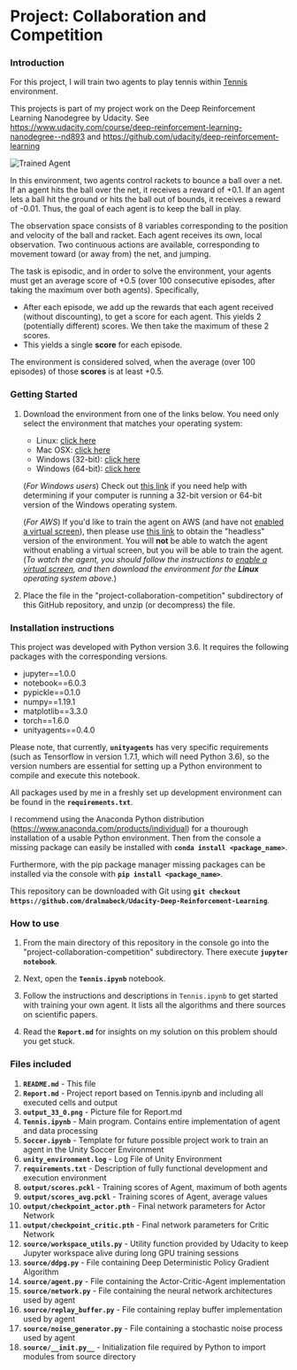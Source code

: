 [//]: # (Image References)

[image1]: https://user-images.githubusercontent.com/10624937/42135623-e770e354-7d12-11e8-998d-29fc74429ca2.gif "Trained Agent"

# Project: Collaboration and Competition

### Introduction

For this project, I will train two agents to play tennis within [Tennis](https://github.com/Unity-Technologies/ml-agents/blob/master/docs/Learning-Environment-Examples.md#tennis) environment.

This projects is part of my project work on the Deep Reinforcement Learning Nanodegree by Udacity.
See https://www.udacity.com/course/deep-reinforcement-learning-nanodegree--nd893 and https://github.com/udacity/deep-reinforcement-learning

![Trained Agent][image1]

In this environment, two agents control rackets to bounce a ball over a net. If an agent hits the ball over the net, it receives a reward of +0.1.  If an agent lets a ball hit the ground or hits the ball out of bounds, it receives a reward of -0.01.  Thus, the goal of each agent is to keep the ball in play.

The observation space consists of 8 variables corresponding to the position and velocity of the ball and racket. Each agent receives its own, local observation.  Two continuous actions are available, corresponding to movement toward (or away from) the net, and jumping. 

The task is episodic, and in order to solve the environment, your agents must get an average score of +0.5 (over 100 consecutive episodes, after taking the maximum over both agents). Specifically,

- After each episode, we add up the rewards that each agent received (without discounting), to get a score for each agent. This yields 2 (potentially different) scores. We then take the maximum of these 2 scores.
- This yields a single **score** for each episode.

The environment is considered solved, when the average (over 100 episodes) of those **scores** is at least +0.5.

### Getting Started

1. Download the environment from one of the links below.  You need only select the environment that matches your operating system:
    - Linux: [click here](https://s3-us-west-1.amazonaws.com/udacity-drlnd/P3/Tennis/Tennis_Linux.zip)
    - Mac OSX: [click here](https://s3-us-west-1.amazonaws.com/udacity-drlnd/P3/Tennis/Tennis.app.zip)
    - Windows (32-bit): [click here](https://s3-us-west-1.amazonaws.com/udacity-drlnd/P3/Tennis/Tennis_Windows_x86.zip)
    - Windows (64-bit): [click here](https://s3-us-west-1.amazonaws.com/udacity-drlnd/P3/Tennis/Tennis_Windows_x86_64.zip)
    
    (_For Windows users_) Check out [this link](https://support.microsoft.com/en-us/help/827218/how-to-determine-whether-a-computer-is-running-a-32-bit-version-or-64) if you need help with determining if your computer is running a 32-bit version or 64-bit version of the Windows operating system.

    (_For AWS_) If you'd like to train the agent on AWS (and have not [enabled a virtual screen](https://github.com/Unity-Technologies/ml-agents/blob/master/docs/Training-on-Amazon-Web-Service.md)), then please use [this link](https://s3-us-west-1.amazonaws.com/udacity-drlnd/P3/Tennis/Tennis_Linux_NoVis.zip) to obtain the "headless" version of the environment.  You will **not** be able to watch the agent without enabling a virtual screen, but you will be able to train the agent.  (_To watch the agent, you should follow the instructions to [enable a virtual screen](https://github.com/Unity-Technologies/ml-agents/blob/master/docs/Training-on-Amazon-Web-Service.md), and then download the environment for the **Linux** operating system above._)

2. Place the file in the "project-collaboration-competition" subdirectory of this GitHub repository, and unzip (or decompress) the file. 

### Installation instructions
 
 This project was developed with Python version 3.6. It requires the following packages with the corresponding versions.
 
 - jupyter==1.0.0
 - notebook==6.0.3
 - pypickle==0.1.0
 - numpy==1.19.1
 - matplotlib==3.3.0
 - torch==1.6.0
 - unityagents==0.4.0
 
 Please note, that currently, **`unityagents`** has very specific requirements (such as Tensorflow in version 1.7.1, which will need Python 3.6), so the version numbers are essential for setting up a Python environment to compile and execute this notebook.
 
 All packages used by me in a freshly set up development environment can be found in the **`requirements.txt`**.
 
 I recommend using the Anaconda Python distribution (https://www.anaconda.com/products/individual) for a thourough installation of a usable Python environment. Then from the console a missing package can easily be installed with **`conda install <package_name>`**.
 
 Furthermore, with the pip package manager missing packages can be installed via the console with **`pip install <package_name>`**.
 
 This repository can be downloaded with Git using **`git checkout https://github.com/dralmabeck/Udacity-Deep-Reinforcement-Learning`**.
 
 ### How to use
 
 1. From the main directory of this repository in the console go into the "project-collaboration-competition" subdirectory. There execute **`jupyter notebook`**.
 
 2. Next, open the **`Tennis.ipynb`** notebook.
 
 3. Follow the instructions and descriptions in `Tennis.ipynb` to get started with training your own agent. It lists all the algorithms and there sources on scientific papers.
 
 4. Read the **`Report.md`** for insights on my solution on this problem should you get stuck.
 
 ### Files included
 
 1. **`README.md`** - This file
 2. **`Report.md`** - Project report based on Tennis.ipynb and including all executed cells and output
 3. **`output_33_0.png`** - Picture file for Report.md
 4. **`Tennis.ipynb`** - Main program. Contains entire implementation of agent and data processing
 5. **`Soccer.ipynb`** - Template for future possible project work to train an agent in the Unity Soccer Environment
 6. **`unity_environment.log`** - Log File of Unity Environment
 7. **`requirements.txt`** - Description of fully functional development and execution environment
 8. **`output/scores.pckl`** - Training scores of Agent, maximum of both agents
 9. **`output/scores_avg.pckl`** - Training scores of Agent, average values
 10. **`output/checkpoint_actor.pth`** - Final network parameters for Actor Network
 11. **`output/checkpoint_critic.pth`** - Final network parameters for Critic Network
 12. **`source/workspace_utils.py`** - Utility function provided by Udacity to keep Jupyter workspace alive during long GPU training sessions
 13. **`source/ddpg.py`** - File containing Deep Deterministic Policy Gradient Algorithm
 14. **`source/agent.py`** - File containing the Actor-Critic-Agent implementation
 15. **`source/network.py`** - File containing the neural network architectures used by agent
 16. **`source/replay_buffer.py`** - File containing replay buffer implementation used by agent
 17. **`source/noise_generator.py`** - File containing a stochastic noise process used by agent
 18. **`source/__init.py__`** - Initialization file required by Python to import modules from source directory
